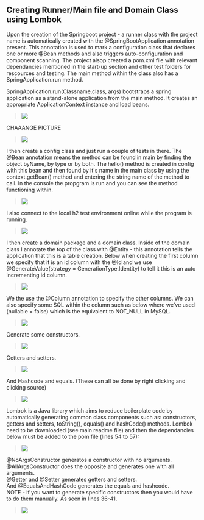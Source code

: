 ## Creating Runner/Main file and Domain Class using Lombok

Upon the creation of the Springboot project - a runner class with the project name is automatically created with the @SpringBootApplication annotation present. This annotation is used to mark a configuration class that declares one or more @Bean methods and also triggers auto-configuration and component scanning. The project alsop created a pom.xml file with relevant dependancies mentioned in the start-up section and other test folders for rescources and testing. The main method within the class also has a SpringApplication.run method. 

SpringApplication.run(Classname.class, args) bootstraps a spring application as a stand-alone application from the main method. It creates an appropriate ApplicationContext instance and load beans. 
>![](../documentation_images/2_domain_class_and_lombok/domain_class_1.png) 

CHAAANGE PICTURE
>![](../documentation_images/2_domain_class_and_lombok/domain_class_2.png) 

I then create a config class and just run a couple of tests in there. The @Bean annotation means the method can be found in main by finding the object byName, by type or by both. The hello() method is created in config with this bean and then found by it's name in the main class by using the context.getBean() method and entering the string name of the method to call. In the console the propgram is run and you can see the method functioning within.
>![](../documentation_images/2_domain_class_and_lombok/domain_class_3.png) 

I also connect to the local h2 test environment online while the program is running. 
>![](../documentation_images/2_domain_class_and_lombok/domain_class_4.png) 

I then create a domain package and a domain class. Inside of the domain class I annotate the top of the class with @Entity - this annotation tells the application that this is a table creation. Below when creating the first column we specify that it is an id column with the @Id and we use @GenerateValue(strategy = GenerationType.Identity) to tell it this is an auto incrementing id column.
>![](../documentation_images/2_domain_class_and_lombok/domain_class_5.png) 

We the use the @Column annotation to specify the other columns. We can also specify some SQL within the column such as below where we've used (nullable = false) which is the equivalent to NOT_NULL in MySQL.
>![](../documentation_images/2_domain_class_and_lombok/domain_class_6.png) 

Generate some constructors.
>![](../documentation_images/2_domain_class_and_lombok/domain_class_7.png) 

Getters and setters.
>![](../documentation_images/2_domain_class_and_lombok/domain_class_8.png) 

And Hashcode and equals. (These can all be done by right clicking and clicking source)
>![](../documentation_images/2_domain_class_and_lombok/domain_class_9.png) 

Lombok is a Java library which aims to reduce boilerplate code by automatically generating common class components such as: constructors, getters and setters, toString(), equals() and hashCode() methods. Lombok need to be downloaded (see main readme file) and then the dependancies below must be added to the pom file (lines 54 to 57):
>![](../documentation_images/2_domain_class_and_lombok/domain_class_10.png) 

@NoArgsConstructor generatos a constructor with no arguments.  
@AllArgsConstructor does the opposite and generates one with all arguments.  
@Getter and @Setter generates getters and setters.  
And @EqualsAndHashCode generates the equals and hashcode.  
NOTE - if you want to generate specific constructors then you would have to do them manually. As seen in lines 36-41.
>![](../documentation_images/2_domain_class_and_lombok/domain_class_11.png) 
